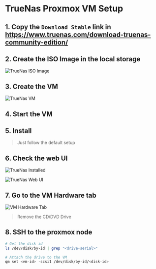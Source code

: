 # TrueNas Proxmox VM Setup

## 1. Copy the `Download Stable` link in <https://www.truenas.com/download-truenas-community-edition/>

## 2. Create the ISO Image in the local storage

![TrueNas ISO Image](/truenas_iso_image.png)

## 3. Create the VM

![TrueNas VM](/truenas_vm.png)

## 4. Start the VM

## 5. Install

> Just follow the default setup

## 6. Check the web UI

![TrueNas Installed](/truenas_installed.png)

![TrueNas Web UI](/truenas_web_ui.png)

## 7. Go to the VM Hardware tab

![VM Hardware Tab](/truenas_vm_hardware_tab.png)

> Remove the CD/DVD Drive

## 8. SSH to the proxmox node

```bash
# Get the disk id
ls /dev/disk/by-id | grep "<drive-serial>"

# Attach the drive to the VM
qm set <vm-id> -scsi1 /dev/disk/by-id/<disk-id>
```
